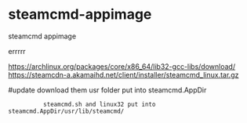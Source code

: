 # steamcmd-appimage
steamcmd appimage


errrrr

https://archlinux.org/packages/core/x86_64/lib32-gcc-libs/download/
https://steamcdn-a.akamaihd.net/client/installer/steamcmd_linux.tar.gz


#update
download them usr folder put into steamcmd.AppDir

              steamcmd.sh and linux32 put into steamcmd.AppDir/usr/lib/steamcmd/
